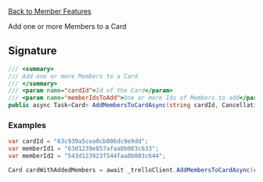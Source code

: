 [Back to Member Features](TrelloClient#member-features)

Add one or more Members to a Card

## Signature
```cs
/// <summary>
/// Add one or more Members to a Card
/// </summary>
/// <param name="cardId">Id of the Card</param>
/// <param name="memberIdsToAdd">One or more Ids of Members to add</param>
public async Task<Card> AddMembersToCardAsync(string cardId, CancellationToken cancellationToken = default, params string[] memberIdsToAdd) {...}
```
### Examples

```cs
var cardId = "63c939a5cea0cb006dc9e9dd";
var memberId1 = "63d1239e857afaa8b003c633";
var memberId2 = "543d123923f544faa8b003c644";

Card cardWithAddedMembers = await _trelloClient.AddMembersToCardAsync(cardId, memberId1, memberId2);
```